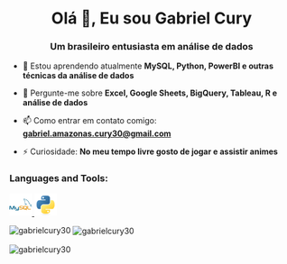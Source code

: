 <h1 align="center">Olá 👋, Eu sou Gabriel Cury</h1>
<h3 align="center">Um brasileiro entusiasta em análise de dados</h3>

- 🌱 Estou aprendendo atualmente **MySQL, Python, PowerBI e outras técnicas da análise de dados**

- 💬 Pergunte-me sobre **Excel, Google Sheets, BigQuery, Tableau, R e análise de dados**

- 📫 Como entrar em contato comigo: **gabriel.amazonas.cury30@gmail.com**

- ⚡ Curiosidade: **No meu tempo livre gosto de jogar e assistir animes**

<h3 align="left">Languages and Tools:</h3>
<p align="left"> <a href="https://www.mysql.com/" target="_blank" rel="noreferrer"> <img src="https://raw.githubusercontent.com/devicons/devicon/master/icons/mysql/mysql-original-wordmark.svg" alt="mysql" width="40" height="40"/> </a> <a href="https://www.python.org" target="_blank" rel="noreferrer"> <img src="https://raw.githubusercontent.com/devicons/devicon/master/icons/python/python-original.svg" alt="python" width="40" height="40"/> </a> </p>

<p><img align="left" src="https://github-readme-stats.vercel.app/api/top-langs?username=gabrielcury30&show_icons=true&locale=en&layout=compact" alt="gabrielcury30" /></p>

<p>&nbsp;<img align="center" src="https://github-readme-stats.vercel.app/api?username=gabrielcury30&show_icons=true&locale=en" alt="gabrielcury30" /></p>

<p><img align="center" src="https://github-readme-streak-stats.herokuapp.com/?user=gabrielcury30&" alt="gabrielcury30" /></p>
